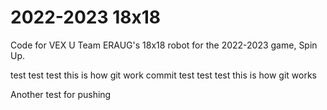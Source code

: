 # 2022-2023 18x18

Code for VEX U Team ERAUG's 18x18 robot for the 2022-2023 game, Spin Up.


test test test this is how git work
commit
test test test this is how git works

Another test for pushing
